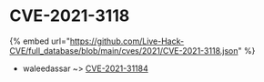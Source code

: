 # CVE-2021-3118
{% embed url="https://github.com/Live-Hack-CVE/full_database/blob/main/cves/2021/CVE-2021-3118.json" %}

* waleedassar ~> [CVE-2021-31184](https://www.alice-snow.ru/2021/database/cve-2021-3118/cve-2021-31184-waleedassar)